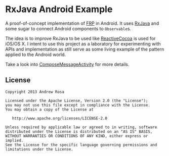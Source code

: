 RxJava Android Example
======================

A proof-of-concept implementation of [FRP](http://en.wikipedia.org/wiki/Functional_reactive_programming) in Android. It uses [RxJava](https://github.com/Netflix/RxJava) and some sugar to connect Android components to `Observable`s.

The idea is to improve RxJava to be used like
[ReactiveCocoa](https://github.com/ReactiveCocoa/ReactiveCocoa) is used for iOS/OS X. I intent to use this project as a laboratory for experimenting with APIs and implementation as still serve as some living example of the pattern applied to the Android world.

Take a look into
[ComposeMessageActivity](app/src/main/java/com/example/rx/ComposeMessageActivity.java) for more details.

License
-------

    Copyright 2013 Andrew Rosa

    Licensed under the Apache License, Version 2.0 (the "License");
    you may not use this file except in compliance with the License.
    You may obtain a copy of the License at

       http://www.apache.org/licenses/LICENSE-2.0

    Unless required by applicable law or agreed to in writing, software
    distributed under the License is distributed on an "AS IS" BASIS,
    WITHOUT WARRANTIES OR CONDITIONS OF ANY KIND, either express or implied.
    See the License for the specific language governing permissions and
    limitations under the License.
